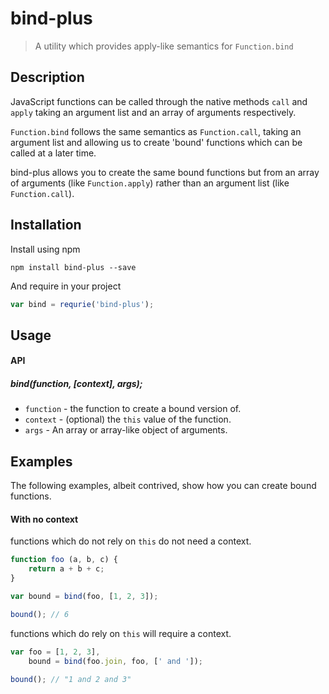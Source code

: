 # bind-plus

> A utility which provides apply-like semantics for `Function.bind`

## Description
JavaScript functions can be called through the native methods `call` and `apply` taking an argument list and an array of arguments respectively.

`Function.bind` follows the same semantics as `Function.call`, taking an argument list and allowing us to create 'bound' functions which can be called at a later time.

bind-plus allows you to create the same bound functions but from an array of arguments (like `Function.apply`) rather than an argument list (like `Function.call`).

## Installation
Install using npm
```
npm install bind-plus --save
```

And require in your project
```javascript
var bind = requrie('bind-plus');
```

## Usage

#### API
##### bind(function, [context], args);

- `function` - the function to create a bound version of.
- `context` - (optional) the `this` value of the function.
- `args` - An array or array-like object of arguments.


## Examples

The following examples, albeit contrived, show how you can create bound functions.

#### With no context

functions which do not rely on `this` do not need a context.

```javascript
function foo (a, b, c) {
    return a + b + c;
}

var bound = bind(foo, [1, 2, 3]);

bound(); // 6
```

functions which do rely on `this` will require a context.

```javascript
var foo = [1, 2, 3],
    bound = bind(foo.join, foo, [' and ']);

bound(); // "1 and 2 and 3"
```
